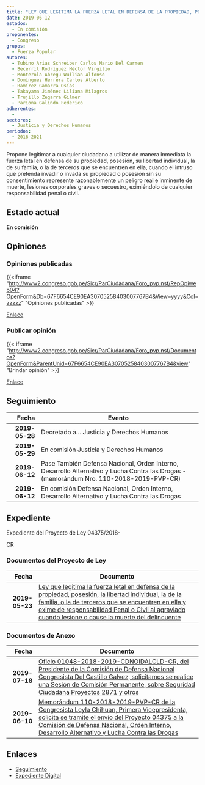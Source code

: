 ```yaml
---
title: "LEY QUE LEGITIMA LA FUERZA LETAL EN DEFENSA DE LA PROPIEDAD, POSESIÓN, LA LIBERTAD INDIVUAL, LA DE LA FAMILIA, O LA DE TERCEROS QUE SE ENCUENTREN EN ELLA Y EXIME DE RESPONSABILIDAD PENAL O CIVIL AL AGRAVIADO CUANDO LESIONE O CAUSE LA MUERTE DEL DELINCUENTE"
date: 2019-06-12
estados: 
  - En comisión
proponentes: 
  - Congreso
grupos: 
  - Fuerza Popular
autores: 
  - Tubino Arias Schreiber Carlos Mario Del Carmen
  - Becerril Rodríguez Héctor Virgilio
  - Monterola Abregu Wuilian Alfonso
  - Domínguez Herrera Carlos Alberto
  - Ramírez Gamarra Osías
  - Takayama Jiménez Liliana Milagros
  - Trujillo Zegarra Gilmer
  - Pariona Galindo Federico
adherentes: 
  - 
sectores: 
  - Justicia y Derechos Humanos
periodos: 
  - 2016-2021
---
```


Propone legitimar a cualquier ciudadano a utilizar de manera inmediata la fuerza letal en defensa de su propiedad, posesión, su libertad individual, la de su famiia, o la de terceros que se encuentren en ella, cuando el intruso que pretenda invadir o invada su propiedad o posesión sin su consentimiento represente razonablemente un peligro real e inminente de muerte, lesiones corporales graves o secuestro, eximiéndolo de cualquier responsabilidad penal o civil.


## Estado actual

**En comisión**

## Opiniones

### Opiniones publicadas

{{<iframe "http://www2.congreso.gob.pe/Sicr/ParCiudadana/Foro_pvp.nsf/RepOpiweb04?OpenForm&Db=67F6654CE90EA30705258403007767B4&View=yyyy&Col=zzzzz" "Opiniones publicadas" >}}

[Enlace](http://www2.congreso.gob.pe/Sicr/ParCiudadana/Foro_pvp.nsf/RepOpiweb04?OpenForm&Db=67F6654CE90EA30705258403007767B4&View=yyyy&Col=zzzzz)
### Publicar opinión

{{< iframe "http://www2.congreso.gob.pe/Sicr/ParCiudadana/Foro_pvp.nsf/Documentos?OpenForm&ParentUnid=67F6654CE90EA30705258403007767B4&view" "Brindar opinión" >}}

[Enlace](http://www2.congreso.gob.pe/Sicr/ParCiudadana/Foro_pvp.nsf/Documentos?OpenForm&ParentUnid=67F6654CE90EA30705258403007767B4&view)

## Seguimiento

| Fecha | Evento |
|------:|--------|
| **2019-05-28** | Decretado a... Justicia y Derechos Humanos|
| **2019-05-29** | En comisión Justicia y Derechos Humanos|
| **2019-06-12** | Pase También Defensa Nacional, Orden Interno, Desarrollo Alternativo y Lucha Contra las Drogas - (memorándum Nro. 110-2018-2019-PVP-CR)|
| **2019-06-12** | En comisión Defensa Nacional, Orden Interno, Desarrollo Alternativo y Lucha Contra las Drogas|


## Expediente

Expediente del Proyecto de Ley 04375/2018-

CR


### Documentos del Proyecto de Ley

| Fecha | Documento |
|------:|--------|
| **2019-05-23** | [Ley que legitima la fuerza letal en defensa de la propiedad, posesión, la libertad individual, la de la familia, o la de terceros que se encuentren en ella y exime de responsabilidad Penal o Civil al agraviado cuando lesione o cause la muerte del delincuente](http://www.leyes.congreso.gob.pe/Documentos/2016_2021/Proyectos_de_Ley_y_de_Resoluciones_Legislativas/PL0437520190523.pdf) |

### Documentos de Anexo

| Fecha | Documento |
|------:|--------|
| **2019-07-18** | [Oficio 01048-2018-2019-CDNOIDALCLD-CR, del Presidente de la Comisión de Defensa Nacional Congresista Del Castillo Galvez, solicitamos se realice una Sesión de Comisión Permanente, sobre Seguridad Ciudadana Proyectos 2871 y otros](http://www.leyes.congreso.gob.pe/Documentos/2016_2021/Oficios/Comisiones_Ordinarias/OFICIO-01048-2018-2019-CDNOIDALCLD-CR.pdf) |
| **2019-06-10** | [Memorándum 110-2018-2019-PVP-CR de la Congresista Leyla Chihuan, Primera Vicepresidenta, solicita se tramite el envío del Proyecto 04375 a la Comisión de Defensa Nacional, Orden Interno, Desarrollo Alternativo y Lucha Contra las Drogas](http://www.leyes.congreso.gob.pe/Documentos/2016_2021/Oficios/Congresistas/MEMORANDUM-110-2018-2019-PVP-CR.pdf) |

## Enlaces 

- [Seguimiento](http://www2.congreso.gob.pe/Sicr/TraDocEstProc/CLProLey2016.nsf/f7fff46988ca05b1052578e100829cc7/5388979d97dec1120525840400001786?OpenDocument)
- [Expediente Digital](http://www2.congreso.gob.pe/Sicr/TraDocEstProc/CLProLey2016.nsf/f7fff46988ca05b1052578e100829cc7/5388979d97dec1120525840400001786?OpenDocument&Click=05257FB7005EB655.eb71d0cf91d8294e05256cdf006b5706/$Body/0.1C6C)
